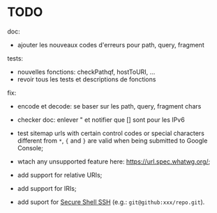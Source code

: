 # TODO

doc:
- ajouter les nouveaux codes d'erreurs pour path, query, fragment

tests:
- nouvelles fonctions: checkPathqf, hostToURI, ...
- revoir tous les tests et descriptions de fonctions

fix:
- encode et decode: se baser sur les path, query, fragment chars
- checker doc: enlever " et notifier que [] sont pour les IPv6




- test sitemap urls with certain control codes or special characters different from `*`, `{` and `}` are valid when being submitted to Google Console;
- wtach any unsupported feature here: https://url.spec.whatwg.org/;
- add support for relative URIs;
- add support for IRIs;
- add suport for [Secure Shell SSH](https://tools.ietf.org/id/draft-salowey-secsh-uri-00.html) (e.g.: `git@github:xxx/repo.git`).
